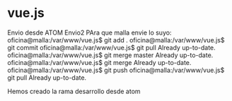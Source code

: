 # vue.js
Envio desde ATOM
Envio2
PAra que malla envie lo suyo:
oficina@malla:/var/www/vue.js$ git add .
oficina@malla:/var/www/vue.js$ git commit
oficina@malla:/var/www/vue.js$ git pull
Already up-to-date.
oficina@malla:/var/www/vue.js$ git merge master
Already up-to-date.
oficina@malla:/var/www/vue.js$ git merge
Already up-to-date.
oficina@malla:/var/www/vue.js$ git push
oficina@malla:/var/www/vue.js$ git pull
Already up-to-date.

Hemos creado la rama desarrollo desde atom
